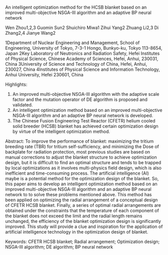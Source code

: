 An intelligent optimization method for the HCSB blanket based on an improved multi-objective NSGA-III algorithm and an adaptive BP neural network

Wen Zhou1,2,3  Guomin Sun2  Shuichiro Miwa1  Zihui Yang2  Zhuang Li2,3  Di Zhang2,4  Jianye Wang2  

1Department of Nuclear Engineering and Management, School of Engineering, University of Tokyo, 7-3-1 Hongo, Bunkyo-ku, Tokyo 113-8654, Japan
2Key Laboratory of Neutronics and Radiation Safety, Hefei Institutes of Physical Science, Chinese Academy of Sciences, Hefei, Anhui, 230031, China
3University of Science and Technology of China, Hefei, Anhui, 230027, China
4Institutes of Physical Science and Information Technology, Anhui University, Hefei 230601, China

Highlights:
1. An improved multi-objective NSGA-III algorithm with the adaptive scale factor and the mutation operator of DE algorithm is proposed and validated.
2. An intelligent optimization method based on an improved multi-objective NSGA-III algorithm and an adaptive BP neural network is developed.
3. The Chinese Fusion Engineering Test Reactor (CFETR) helium cooled solid breeder (HCSB) blanket has achieved certain optimization design by virtue of the intelligent optimization method.

Abstract: To improve the performance of blanket: maximizing the tritium breeding rate (TBR) for tritium self-sufficiency, and minimizing the Dose of backplate for radiation protection, most previous studies are based on manual corrections to adjust the blanket structure to achieve optimization design, but it is difficult to find an optimal structure and tends to be trapped by local optimizations as it involves multi-physics field design, which is also inefficient and time-consuming process. The artificial intelligence (AI) maybe is a potential method for the optimization design of the blanket. So, this paper aims to develop an intelligent optimization method based on an improved multi-objective NSGA-III algorithm and an adaptive BP neural network to to solve these problems mentioned above. This method has been applied on optimizing the radial arrangement of a conceptual design of CFETR HCSB blanket. Finally, a series of optimal radial arrangements are obtained under the constraints that the temperature of each component of the blanket does not exceed the limit and the radial length remains unchanged, the efficiency of the blanket optimization design is significantly improved. This study will provide a clue and inspiration for the application of artificial intelligence technology in the optimization design of blanket.

Keywords: CFETR HCSB blanket; Radial arrangement; Optimization design; NSGA-III algorithm; DE algorithm; BP neural network


